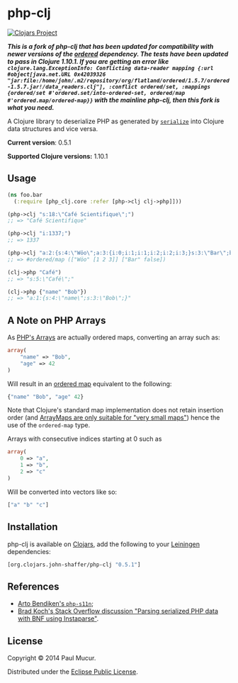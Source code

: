# php-clj

[![Clojars Project](https://img.shields.io/clojars/v/org.clojars.john-shaffer/php-clj.svg)](https://clojars.org/org.clojars.john-shaffer/php-clj)

***This is a fork of php-clj that has been updated for compatibility with newer versions of the [ordered](https://github.com/clj-commons/ordered) dependency. The tests have been updated to pass in Clojure 1.10.1. If you are getting an error like `clojure.lang.ExceptionInfo: Conflicting data-reader mapping {:url #object[java.net.URL 0x42039326 "jar:file:/home/john/.m2/repository/org/flatland/ordered/1.5.7/ordered-1.5.7.jar!/data_readers.clj"], :conflict ordered/set, :mappings {ordered/set #'ordered.set/into-ordered-set, ordered/map #'ordered.map/ordered-map}}` with the mainline php-clj, then this fork is what you need.***

A Clojure library to deserialize PHP as generated by
[`serialize`](http://php.net/manual/en/function.serialize.php) into Clojure
data structures and vice versa.

**Current version**: 0.5.1

**Supported Clojure versions:** 1.10.1

## Usage

```clojure
(ns foo.bar
  (:require [php_clj.core :refer [php->clj clj->php]]))

(php->clj "s:18:\"Café Scientifique\";")
;; => "Café Scientifique"

(php->clj "i:1337;")
;; => 1337

(php->clj "a:2:{s:4:\"Wöo\";a:3:{i:0;i:1;i:1;i:2;i:2;i:3;}s:3:\"Bar\";b:0;}")
;; => #ordered/map (["Wöo" [1 2 3]] ["Bar" false])

(clj->php "Café")
;; => "s:5:\"Café\";"

(clj->php {"name" "Bob"})
;; => "a:1:{s:4:\"name\";s:3:\"Bob\";}"
```

## A Note on PHP Arrays

As [PHP's Arrays](http://www.php.net/manual/en/language.types.array.php) are
actually ordered maps, converting an array such as:

```php
array(
    "name" => "Bob",
    "age" => 42
)
```

Will result in an [ordered
map](https://github.com/clj-commons/ordered) equivalent to the following:

```clojure
{"name" "Bob", "age" 42}
```

Note that Clojure's standard map implementation does not retain
insertion order (and [ArrayMaps are only suitable for "very small
maps"](http://clojure.org/data_structures#Data%20Structures-ArrayMaps)) hence
the use of the `ordered-map` type.

Arrays with consecutive indices starting at 0 such as

```php
array(
    0 => "a",
    1 => "b",
    2 => "c"
)
```

Will be converted into vectors like so:

```clojure
["a" "b" "c"]
```

## Installation

php-clj is available on [Clojars](https://clojars.org/php-clj), add the
following to your [Leiningen](https://github.com/technomancy/leiningen)
dependencies:

```clojure
[org.clojars.john-shaffer/php-clj "0.5.1"]
```

## References

* [Arto Bendiken's `php-s11n`](http://wiki.call-cc.org/eggref/4/php-s11n);
* [Brad Koch's Stack Overflow discussion "Parsing serialized PHP data with BNF
  using
  Instaparse"](http://stackoverflow.com/questions/18518499/parsing-serialized-php-data-with-bnf-using-instaparse).

## License

Copyright © 2014 Paul Mucur.

Distributed under the [Eclipse Public
License](http://www.eclipse.org/legal/epl-v10.html).
